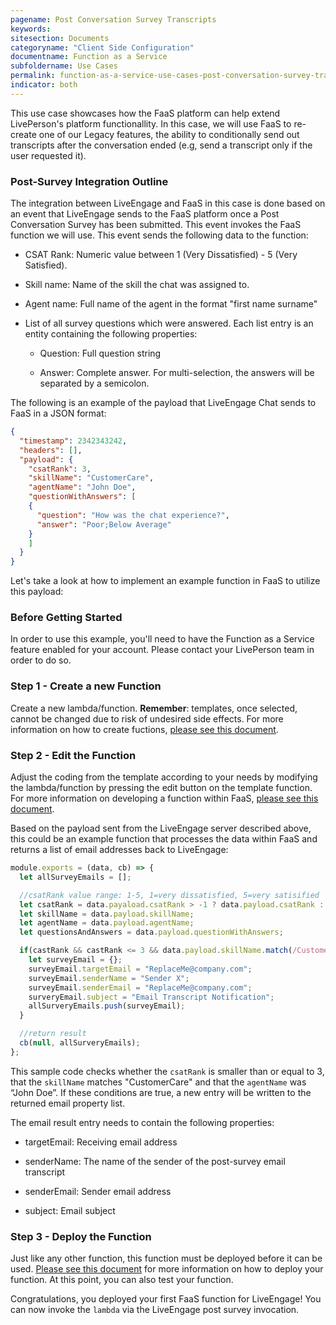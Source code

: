 ```yaml
---
pagename: Post Conversation Survey Transcripts
keywords:
sitesection: Documents
categoryname: "Client Side Configuration"
documentname: Function as a Service
subfoldername: Use Cases
permalink: function-as-a-service-use-cases-post-conversation-survey-transcripts.html
indicator: both
---
```


This use case showcases how the FaaS platform can help extend LivePerson's platform functionallity. In this case, we will use FaaS to re-create one of our Legacy features, the ability to conditionally send out transcripts after the conversation ended (e.g, send a transcript only if the user requested it).

### Post-Survey Integration Outline

The integration between LiveEngage and FaaS in this case is done based on an event that LiveEngage sends to the FaaS platform once a Post Conversation Survey has been submitted. This event invokes the FaaS function we will use. This event sends the following data to the function:

* CSAT Rank: Numeric value between 1 (Very Dissatisfied) - 5 (Very Satisfied).

* Skill name: Name of the skill the chat was assigned to.

* Agent name: Full name of the agent in the format "first name surname"

* List of all survey questions which were answered. Each list entry is an entity containing the following properties:

    * Question: Full question string

    * Answer: Complete answer. For multi-selection, the answers will be separated by a semicolon.

The following is an example of the payload that LiveEngage Chat sends to FaaS in a JSON format:

```json
{
  "timestamp": 2342343242,
  "headers": [],
  "payload": {
    "csatRank": 3,
    "skillName": "CustomerCare",
    "agentName": "John Doe",
    "questionWithAnswers": [
    {
      "question": "How was the chat experience?",
      "answer": "Poor;Below Average"
    }
    ]
  }
}
```
Let's take a look at how to implement an example function in FaaS to utilize this payload:

### Before Getting Started

In order to use this example, you'll need to have the Function as a Service feature enabled for your account. Please contact your LivePerson team in order to do so.

### Step 1 - Create a new Function

Create a new lambda/function. **Remember**: templates, once selected, cannot be changed due to risk of undesired side effects. For more information on how to create fuctions, [please see this document](function-as-a-service-getting-started.html).

### Step 2 - Edit the Function

Adjust the coding from the template according to your needs by modifying the lambda/function by pressing the edit button on the template function. For more information on developing a function within FaaS, [please see this document](function-as-a-service-developing-with-faas.html).

Based on the payload sent from the LiveEngage server described above, this could be an example function that processes the data within FaaS and returns a list of email addresses back to LiveEngage:

```javascript
module.exports = (data, cb) => {
  let allSurveyEmails = [];

  //csatRank value range: 1-5, 1=very dissatisfied, 5=very satisified
  let csatRank = data.payaload.csatRank > -1 ? data.payload.csatRank : null;
  let skillName = data.payload.skillName;
  let agentName = data.payload.agentName;
  let questionsAndAnswers = data.payload.questionWithAnswers;

  if(castRank && castRank <= 3 && data.payload.skillName.match(/CustomerCare/i) !== null && data.payload.agentName.match(/John Doe/i) !== null){
    let surveyEmail = {};
    surveyEmail.targetEmail = "ReplaceMe@company.com";
    surveyEmail.senderName = "Sender X";
    surveyEmail.senderEmail = "ReplaceMe@company.com";
    surveryEmail.subject = "Email Transcript Notification";
    allSurveryEmails.push(surveyEmail);
  }

  //return result
  cb(null, allSurveryEmails);
};
```

This sample code checks whether the `csatRank` is smaller than or equal to 3, that the `skillName` matches "CustomerCare" and that the `agentName` was “John Doe”. If these conditions are true, a new entry will be written to the returned email property list.

The email result entry needs to contain the following properties:

* targetEmail: Receiving email address

* senderName: The name of the sender of the post-survey email transcript

* senderEmail: Sender email address

* subject: Email subject

### Step 3 - Deploy the Function

Just like any other function, this function must be deployed before it can be used. [Please see this document](function-as-a-service-deploying-functions.html) for more information on how to deploy your function. At this point, you can also test your function.

Congratulations, you deployed your first FaaS function for LiveEngage! You can now invoke the `lambda` via the LiveEngage post survey invocation.
